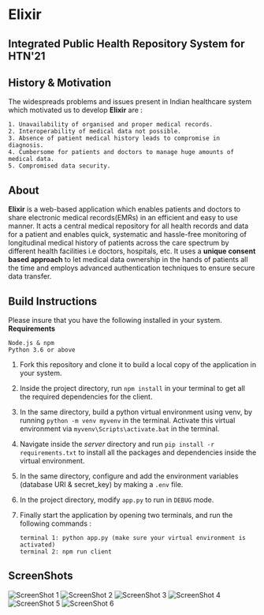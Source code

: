 # Elixir
## Integrated Public Health Repository System for HTN'21

## History & Motivation
The widespreads problems and issues present in Indian healthcare system which motivated us to develop **Elixir** are :    

    1. Unavailability of organised and proper medical records.    
    2. Interoperability of medical data not possible.
    3. Absence of patient medical history leads to compromise in diagnosis.
    4. Cumbersome for patients and doctors to manage huge amounts of medical data.
    5. Compromised data security.

## About
**Elixir** is a web-based application which enables patients and doctors to share electronic medical records(EMRs) in an efficient and easy to use manner. It acts a central medical repository for all health records and data for a patient and enables quick, systematic and hassle-free monitoring of longitudinal medical history of patients across the care spectrum by different health facilities i.e doctors, hospitals, etc. It uses a **unique consent based approach** to let medical data ownership in the hands of patients all the time and employs advanced authentication techniques to ensure secure data transfer.

## Build Instructions
Please insure that you have the following installed in your system.   
**Requirements**

    Node.js & npm
    Python 3.6 or above
 
 1. Fork this repository and clone it to build a local copy of the application in your system.  
 2. Inside the project directory, run `npm install` in your terminal to get all the required dependencies for the client.
 3. In the same directory, build a python virtual environment using venv, by running `python -m venv myvenv` in the terminal. Activate this virtual environment via `myvenv\Scripts\activate.bat` in the terminal.
 4. Navigate inside the *server* directory and run `pip install -r requirements.txt` to install all the packages and dependencies inside the virtual environment.
 5. In the same directory, configure and add the environment variables (database URI & secret_key) by making a `.env` file.
 6. In the project directory, modify `app.py` to run in `DEBUG` mode.
 7. Finally start the application by opening two terminals, and run the following commands :  
 
        terminal 1: python app.py (make sure your virtual environment is activated) 
        terminal 2: npm run client


## ScreenShots
 
 
![ScreenShot 1](https://github.com/007vedant/project-elixir/blob/main/imgs/elixir1.png)
![ScreenShot 2](https://github.com/007vedant/project-elixir/blob/main/imgs/elixir2.png)
![ScreenShot 3](https://github.com/007vedant/project-elixir/blob/main/imgs/Screenshot%20(14).png)
![ScreenShot 4](https://github.com/007vedant/project-elixir/blob/main/imgs/Screenshot%20(15).png)
![ScreenShot 5](https://github.com/purplepotion/Elixir/blob/main/imgs/elixir3.png)
![ScreenShot 6](https://github.com/purplepotion/Elixir/blob/main/imgs/elixir4.png)


